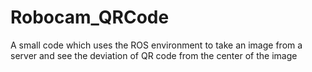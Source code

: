 # Robocam_QRCode
A small code which uses the ROS environment to take an image from a server and see the deviation of QR code from the center of the image
